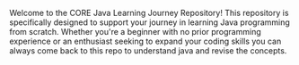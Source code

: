 Welcome to the CORE Java Learning Journey Repository! This repository is specifically designed to support your journey in learning Java programming from scratch. Whether you're a beginner with no prior programming experience or an enthusiast seeking to expand your coding skills you can always come back to this repo to understand java and revise the concepts.
